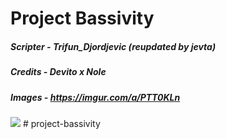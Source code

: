 # Project Bassivity

##### Scripter - Trifun_Djordjevic (reupdated by jevta)
##### Credits - Devito x Nole
##### Images - https://imgur.com/a/PTT0KLn

<img src="https://i.imgur.com/eRzi2Jg.png">
# project-bassivity
